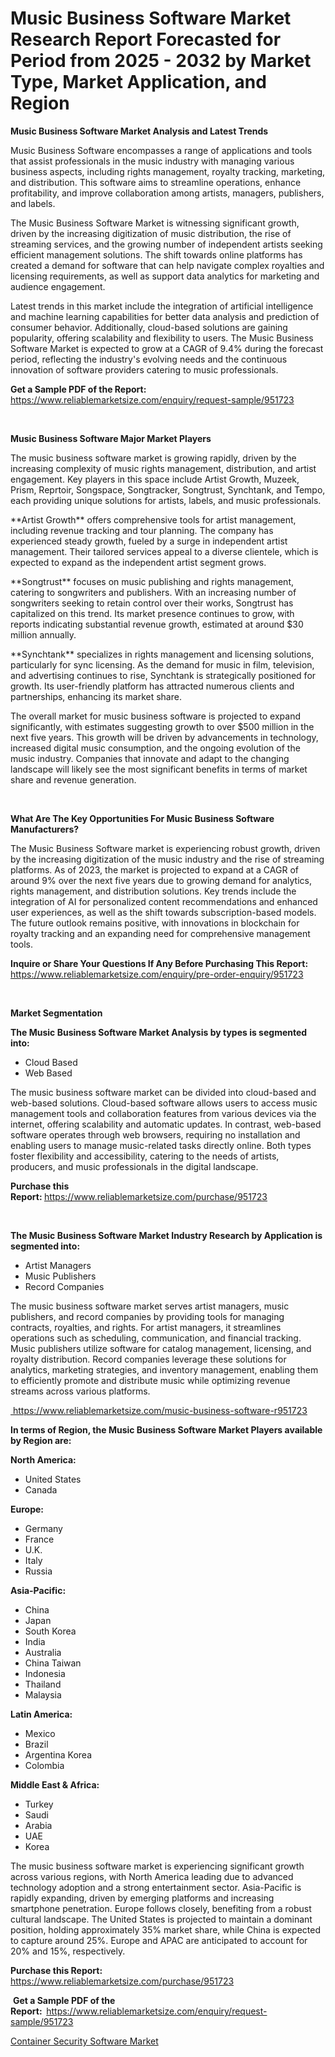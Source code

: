<p><h1>Music Business Software Market Research Report Forecasted for Period from 2025 -  2032 by Market Type, Market Application, and Region</h1></p><p><strong>Music Business Software Market Analysis and Latest Trends</strong></p>
<p><p>Music Business Software encompasses a range of applications and tools that assist professionals in the music industry with managing various business aspects, including rights management, royalty tracking, marketing, and distribution. This software aims to streamline operations, enhance profitability, and improve collaboration among artists, managers, publishers, and labels.</p><p>The Music Business Software Market is witnessing significant growth, driven by the increasing digitization of music distribution, the rise of streaming services, and the growing number of independent artists seeking efficient management solutions. The shift towards online platforms has created a demand for software that can help navigate complex royalties and licensing requirements, as well as support data analytics for marketing and audience engagement.</p><p>Latest trends in this market include the integration of artificial intelligence and machine learning capabilities for better data analysis and prediction of consumer behavior. Additionally, cloud-based solutions are gaining popularity, offering scalability and flexibility to users. The Music Business Software Market is expected to grow at a CAGR of 9.4% during the forecast period, reflecting the industry's evolving needs and the continuous innovation of software providers catering to music professionals.</p></p>
<p><strong>Get a Sample PDF of the Report:&nbsp;</strong> <a href="https://www.reliablemarketsize.com/enquiry/request-sample/951723?utm_campaign=2315&utm_medium=2&utm_source=Github&utm_content=ia&utm_term=06032025&utm_id=music-business-software">https://www.reliablemarketsize.com/enquiry/request-sample/951723</a></p>
<p>&nbsp;</p>
<p><strong>Music Business Software Major Market Players</strong></p>
<p><p>The music business software market is growing rapidly, driven by the increasing complexity of music rights management, distribution, and artist engagement. Key players in this space include Artist Growth, Muzeek, Prism, Reprtoir, Songspace, Songtracker, Songtrust, Synchtank, and Tempo, each providing unique solutions for artists, labels, and music professionals.</p><p>**Artist Growth** offers comprehensive tools for artist management, including revenue tracking and tour planning. The company has experienced steady growth, fueled by a surge in independent artist management. Their tailored services appeal to a diverse clientele, which is expected to expand as the independent artist segment grows.</p><p>**Songtrust** focuses on music publishing and rights management, catering to songwriters and publishers. With an increasing number of songwriters seeking to retain control over their works, Songtrust has capitalized on this trend. Its market presence continues to grow, with reports indicating substantial revenue growth, estimated at around $30 million annually.</p><p>**Synchtank** specializes in rights management and licensing solutions, particularly for sync licensing. As the demand for music in film, television, and advertising continues to rise, Synchtank is strategically positioned for growth. Its user-friendly platform has attracted numerous clients and partnerships, enhancing its market share.</p><p>The overall market for music business software is projected to expand significantly, with estimates suggesting growth to over $500 million in the next five years. This growth will be driven by advancements in technology, increased digital music consumption, and the ongoing evolution of the music industry. Companies that innovate and adapt to the changing landscape will likely see the most significant benefits in terms of market share and revenue generation.</p></p>
<p>&nbsp;</p>
<p><strong>What Are The Key Opportunities For Music Business Software Manufacturers?</strong></p>
<p><p>The Music Business Software market is experiencing robust growth, driven by the increasing digitization of the music industry and the rise of streaming platforms. As of 2023, the market is projected to expand at a CAGR of around 9% over the next five years due to growing demand for analytics, rights management, and distribution solutions. Key trends include the integration of AI for personalized content recommendations and enhanced user experiences, as well as the shift towards subscription-based models. The future outlook remains positive, with innovations in blockchain for royalty tracking and an expanding need for comprehensive management tools.</p></p>
<p><strong>Inquire or Share Your Questions If Any Before Purchasing This Report:</strong> <a href="https://www.reliablemarketsize.com/enquiry/pre-order-enquiry/951723?utm_campaign=2315&utm_medium=2&utm_source=Github&utm_content=ia&utm_term=06032025&utm_id=music-business-software">https://www.reliablemarketsize.com/enquiry/pre-order-enquiry/951723</a></p>
<p>&nbsp;</p>
<p><strong>Market Segmentation</strong></p>
<p><strong>The Music Business Software Market Analysis by types is segmented into:</strong></p>
<p><ul><li>Cloud Based</li><li>Web Based</li></ul></p>
<p><p>The music business software market can be divided into cloud-based and web-based solutions. Cloud-based software allows users to access music management tools and collaboration features from various devices via the internet, offering scalability and automatic updates. In contrast, web-based software operates through web browsers, requiring no installation and enabling users to manage music-related tasks directly online. Both types foster flexibility and accessibility, catering to the needs of artists, producers, and music professionals in the digital landscape.</p></p>
<p><strong>Purchase this Report:&nbsp;</strong><a href="https://www.reliablemarketsize.com/purchase/951723?utm_campaign=2315&utm_medium=2&utm_source=Github&utm_content=ia&utm_term=06032025&utm_id=music-business-software">https://www.reliablemarketsize.com/purchase/951723</a></p>
<p>&nbsp;</p>
<p><strong>The Music Business Software Market Industry Research by Application is segmented into:</strong></p>
<p><ul><li>Artist Managers</li><li>Music Publishers</li><li>Record Companies</li></ul></p>
<p><p>The music business software market serves artist managers, music publishers, and record companies by providing tools for managing contracts, royalties, and rights. For artist managers, it streamlines operations such as scheduling, communication, and financial tracking. Music publishers utilize software for catalog management, licensing, and royalty distribution. Record companies leverage these solutions for analytics, marketing strategies, and inventory management, enabling them to efficiently promote and distribute music while optimizing revenue streams across various platforms.</p></p>
<p><a href="https://www.reliablemarketsize.com/music-business-software-r951723?utm_campaign=2315&utm_medium=2&utm_source=Github&utm_content=ia&utm_term=06032025&utm_id=music-business-software">&nbsp;https://www.reliablemarketsize.com/music-business-software-r951723</a></p>
<p><strong>In terms of Region, the Music Business Software Market Players available by Region are:</strong></p>
<p>
    <p> <strong> North America: </strong>
        <ul>
            <li>United States</li>
            <li>Canada</li>
        </ul>
        </p> 
    <p> <strong> Europe: </strong>
        <ul>
            <li>Germany</li>
            <li>France</li>
            <li>U.K.</li>
            <li>Italy</li>
            <li>Russia</li>
        </ul>
        </p> 
    <p> <strong> Asia-Pacific: </strong>
        <ul>
            <li>China</li>
            <li>Japan</li>
            <li>South Korea</li>
            <li>India</li>
            <li>Australia</li>
            <li>China Taiwan</li>
            <li>Indonesia</li>
            <li>Thailand</li>
            <li>Malaysia</li>
        </ul>
        </p> 
    <p> <strong> Latin America: </strong>
        <ul>
            <li>Mexico</li>
            <li>Brazil</li>
            <li>Argentina Korea</li>
            <li>Colombia</li>
        </ul>
        </p> 
    <p> <strong> Middle East & Africa: </strong>
        <ul>
            <li>Turkey</li>
            <li>Saudi</li>
            <li>Arabia</li>
            <li>UAE</li>
            <li>Korea</li>
        </ul>
    </p>
    </p>
<p><p>The music business software market is experiencing significant growth across various regions, with North America leading due to advanced technology adoption and a strong entertainment sector. Asia-Pacific is rapidly expanding, driven by emerging platforms and increasing smartphone penetration. Europe follows closely, benefiting from a robust cultural landscape. The United States is projected to maintain a dominant position, holding approximately 35% market share, while China is expected to capture around 25%. Europe and APAC are anticipated to account for 20% and 15%, respectively.</p></p>
<p><strong>Purchase this Report: </strong><a href="https://www.reliablemarketsize.com/purchase/951723?utm_campaign=2315&utm_medium=2&utm_source=Github&utm_content=ia&utm_term=06032025&utm_id=music-business-software">https://www.reliablemarketsize.com/purchase/951723</a></p>
<p>&nbsp;<strong>Get a Sample PDF of the Report:&nbsp;&nbsp;</strong><a href="https://www.reliablemarketsize.com/enquiry/request-sample/951723?utm_campaign=2315&utm_medium=2&utm_source=Github&utm_content=ia&utm_term=06032025&utm_id=music-business-software">https://www.reliablemarketsize.com/enquiry/request-sample/951723</a></p>
<p><strong></strong></p>
<p><p><a href="https://github.com/shondapmbau/Market-Research-Report-List-1/blob/main/container-security-software-market.md?utm_campaign=2315&utm_medium=2&utm_source=Github&utm_content=ia&utm_term=06032025&utm_id=music-business-software">Container Security Software Market</a></p></p>